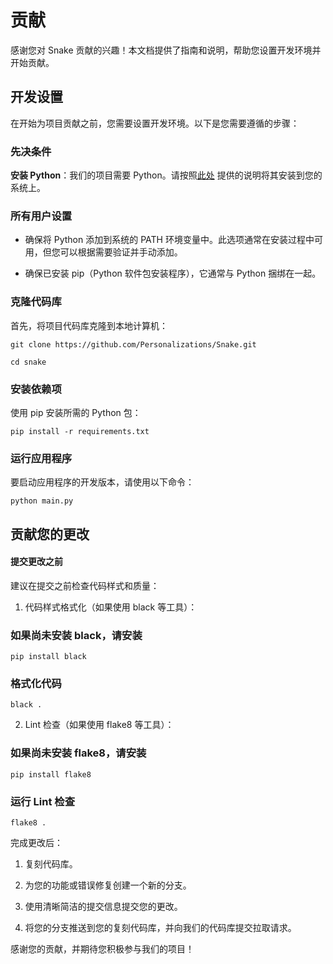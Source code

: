 # 贡献

感谢您对 Snake 贡献的兴趣！本文档提供了指南和说明，帮助您设置开发环境并开始贡献。

## 开发设置

在开始为项目贡献之前，您需要设置开发环境。以下是您需要遵循的步骤：

### 先决条件

**安装 Python**：我们的项目需要 Python。请按照[此处](https://www.python.org/downloads/) 提供的说明将其安装到您的系统上。

### 所有用户设置

* 确保将 Python 添加到系统的 PATH 环境变量中。此选项通常在安装过程中可用，但您可以根据需要验证并手动添加。

* 确保已安装 pip（Python 软件包安装程序），它通常与 Python 捆绑在一起。

### 克隆代码库

首先，将项目代码库克隆到本地计算机：

```
git clone https://github.com/Personalizations/Snake.git

cd snake
```

### 安装依赖项

使用 pip 安装所需的 Python 包：

```
pip install -r requirements.txt
```

### 运行应用程序

要启动应用程序的开发版本，请使用以下命令：

```
python main.py

```

## 贡献您的更改

#### 提交更改之前

建议在提交之前检查代码样式和质量：

1. 代码样式格式化（如果使用 black 等工具）：

### 如果尚未安装 black，请安装
```
pip install black
```

### 格式化代码

```
black .
```

2. Lint 检查（如果使用 flake8 等工具）：

### 如果尚未安装 flake8，请安装
```
pip install flake8
```

### 运行 Lint 检查
```
flake8 .
```

完成更改后：

1. 复刻代码库。

2. 为您的功能或错误修复创建一个新的分支。

3. 使用清晰简洁的提交信息提交您的更改。

4. 将您的分支推送到您的复刻代码库，并向我们的代码库提交拉取请求。

感谢您的贡献，并期待您积极参与我们的项目！